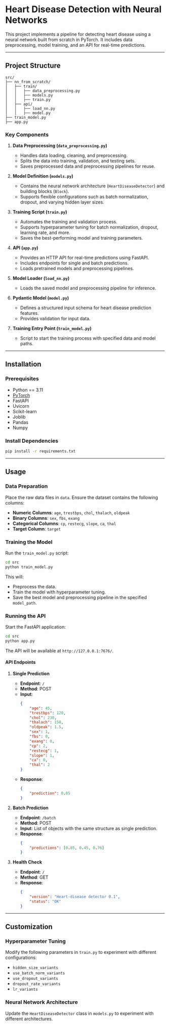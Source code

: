 
# Heart Disease Detection with Neural Networks

This project implements a pipeline for detecting heart disease using a neural network built from scratch in PyTorch. It includes data preprocessing, model training, and an API for real-time predictions.

---

## Project Structure

```
src/
├── nn_from_scratch/
│   ├── train/
│   │   ├── data_preprocessing.py
│   │   ├── models.py
│   │   ├── train.py
│   ├── api/
│   │   ├── load_nn.py
│   │   ├── model.py
├── train_model.py
├── app.py
```

### Key Components

1. **Data Preprocessing (`data_preprocessing.py`)**
    - Handles data loading, cleaning, and preprocessing.
    - Splits the data into training, validation, and testing sets.
    - Saves preprocessed data and preprocessing pipelines for reuse.

2. **Model Definition (`models.py`)**
    - Contains the neural network architecture (`HeartDiseaseDetector`) and building blocks (`Block`).
    - Supports flexible configurations such as batch normalization, dropout, and varying hidden layer sizes.

3. **Training Script (`train.py`)**
    - Automates the training and validation process.
    - Supports hyperparameter tuning for batch normalization, dropout, learning rate, and more.
    - Saves the best-performing model and training parameters.

4. **API (`app.py`)**
    - Provides an HTTP API for real-time predictions using FastAPI.
    - Includes endpoints for single and batch predictions.
    - Loads pretrained models and preprocessing pipelines.

5. **Model Loader (`load_nn.py`)**
    - Loads the saved model and preprocessing pipeline for inference.

6. **Pydantic Model (`model.py`)**
    - Defines a structured input schema for heart disease prediction features.
    - Provides validation for input data.

7. **Training Entry Point (`train_model.py`)**
    - Script to start the training process with specified data and model paths.

---

## Installation

### Prerequisites
- Python == 3.11
- [PyTorch](https://pytorch.org/)
- FastAPI
- Uvicorn
- Scikit-learn
- Joblib
- Pandas
- Numpy

### Install Dependencies
```bash
pip install -r requirements.txt
```

---

## Usage

### Data Preparation
Place the raw data files in `data`. Ensure the dataset contains the following columns:

- **Numeric Columns**: `age`, `trestbps`, `chol`, `thalach`, `oldpeak`
- **Binary Columns**: `sex`, `fbs`, `exang`
- **Categorical Columns**: `cp`, `restecg`, `slope`, `ca`, `thal`
- **Target Column**: `target`

### Training the Model
Run the `train_model.py` script:
```bash
cd src
python train_model.py
```
This will:
- Preprocess the data.
- Train the model with hyperparameter tuning.
- Save the best model and preprocessing pipeline in the specified `model_path`.

### Running the API
Start the FastAPI application:
```bash
cd src
python app.py
```
The API will be available at `http://127.0.0.1:7676/`.

#### API Endpoints
1. **Single Prediction**
   - **Endpoint**: `/`
   - **Method**: POST
   - **Input**:
     ```json
     {
         "age": 45,
         "trestbps": 120,
         "chol": 230,
         "thalach": 150,
         "oldpeak": 1.5,
         "sex": 1,
         "fbs": 0,
         "exang": 0,
         "cp": 2,
         "restecg": 1,
         "slope": 1,
         "ca": 0,
         "thal": 2
     }
     ```
   - **Response**:
     ```json
     {
         "prediction": 0.85
     }
     ```

2. **Batch Prediction**
   - **Endpoint**: `/batch`
   - **Method**: POST
   - **Input**: List of objects with the same structure as single prediction.
   - **Response**:
     ```json
     {
         "predictions": [0.85, 0.45, 0.76]
     }
     ```

3. **Health Check**
   - **Endpoint**: `/`
   - **Method**: GET
   - **Response**:
     ```json
     {
         "version": "Heart-disease detector 0.1",
         "status": "OK"
     }
     ```

---

## Customization

### Hyperparameter Tuning
Modify the following parameters in `train.py` to experiment with different configurations:
- `hidden_size_variants`
- `use_batch_norm_variants`
- `use_dropout_variants`
- `dropout_rate_variants`
- `lr_variants`

### Neural Network Architecture
Update the `HeartDiseaseDetector` class in `models.py` to experiment with different architectures.
